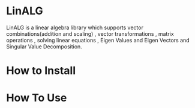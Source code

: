 # LinALG

LinALG is a linear algebra library which supports vector combinations(addition and scaling) , vector transformations , matrix operations , solving linear equations , Eigen Values and Eigen Vectors and Singular Value Decomposition.


# How to Install



# How To Use
